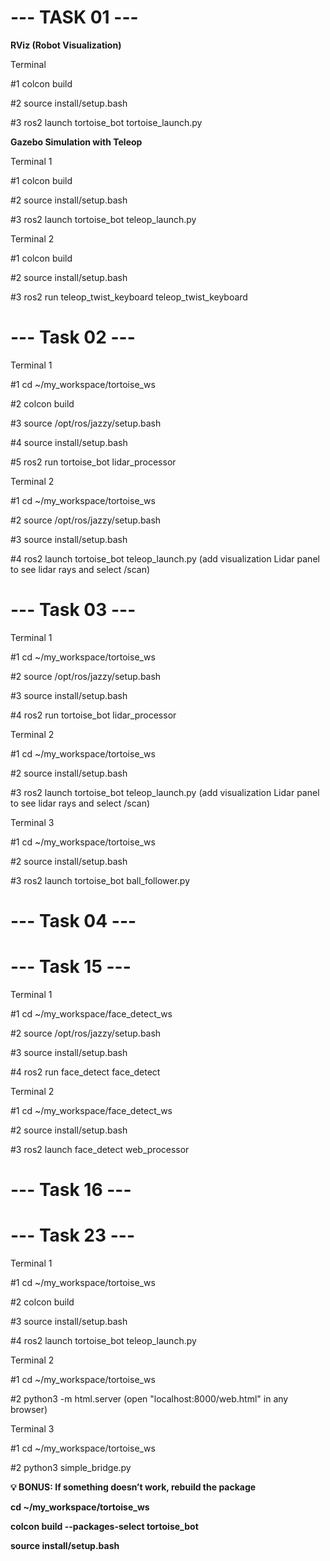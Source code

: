 # --- TASK 01 --- #

**RViz (Robot Visualization)**

Terminal


#1 colcon build

#2 source install/setup.bash

#3 ros2 launch tortoise_bot tortoise_launch.py

**Gazebo Simulation with Teleop**

Terminal 1


#1 colcon build

#2 source install/setup.bash

#3 ros2 launch tortoise_bot teleop_launch.py

Terminal 2


#1 colcon build

#2 source install/setup.bash

#3 ros2 run teleop_twist_keyboard teleop_twist_keyboard

# --- Task 02 --- #

Terminal 1


#1 cd ~/my_workspace/tortoise_ws

#2 colcon build

#3 source /opt/ros/jazzy/setup.bash

#4 source install/setup.bash

#5 ros2 run tortoise_bot lidar_processor

Terminal 2


#1 cd ~/my_workspace/tortoise_ws

#2 source /opt/ros/jazzy/setup.bash

#3 source install/setup.bash

#4 ros2 launch tortoise_bot teleop_launch.py
    (add visualization Lidar panel to see lidar rays and select /scan)

# --- Task 03 --- #

Terminal 1


#1 cd ~/my_workspace/tortoise_ws

#2 source /opt/ros/jazzy/setup.bash

#3 source install/setup.bash

#4 ros2 run tortoise_bot lidar_processor

Terminal 2


#1 cd ~/my_workspace/tortoise_ws

#2 source install/setup.bash

#3 ros2 launch tortoise_bot teleop_launch.py
	(add visualization Lidar panel to see lidar rays and select /scan)
 
Terminal 3


#1 cd ~/my_workspace/tortoise_ws

#2 source install/setup.bash

#3 ros2 launch tortoise_bot ball_follower.py

# --- Task 04 --- #

# --- Task 15 --- #

Terminal 1


#1 cd ~/my_workspace/face_detect_ws

#2 source /opt/ros/jazzy/setup.bash

#3 source install/setup.bash

#4 ros2 run face_detect face_detect

Terminal 2


#1 cd ~/my_workspace/face_detect_ws

#2 source install/setup.bash

#3 ros2 launch face_detect web_processor

# --- Task 16 --- #

# --- Task 23 --- #

Terminal 1


#1 cd ~/my_workspace/tortoise_ws

#2 colcon build

#3 source install/setup.bash

#4 ros2 launch tortoise_bot teleop_launch.py

Terminal 2


#1 cd ~/my_workspace/tortoise_ws

#2 python3 -m html.server
	(open "localhost:8000/web.html" in any browser)
 
Terminal 3


#1 cd ~/my_workspace/tortoise_ws

#2 python3 simple_bridge.py

**💡 BONUS: If something doesn’t work, rebuild the package**


**cd ~/my_workspace/tortoise_ws**

**colcon build --packages-select tortoise_bot**

**source install/setup.bash**

